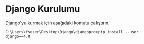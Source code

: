 # Django Kurulumu
Django'yu kurmak için aşağıdaki komutu çalıştırın,
```console
C:\Users\fsezer\Desktop\Django\djangopro>pip install --user django==4.0
```








